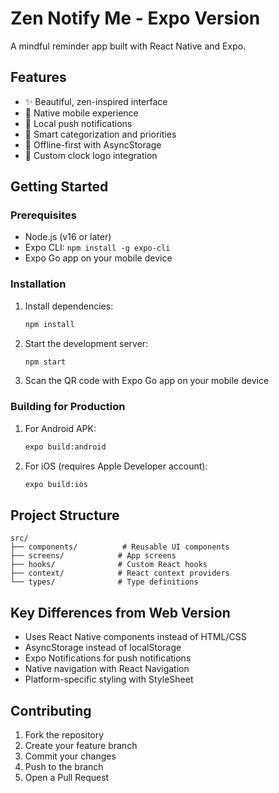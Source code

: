 
# Zen Notify Me - Expo Version

A mindful reminder app built with React Native and Expo.

## Features

- ✨ Beautiful, zen-inspired interface
- 📱 Native mobile experience
- 🔔 Local push notifications
- 📅 Smart categorization and priorities
- 💾 Offline-first with AsyncStorage
- 🎨 Custom clock logo integration

## Getting Started

### Prerequisites

- Node.js (v16 or later)
- Expo CLI: `npm install -g expo-cli`
- Expo Go app on your mobile device

### Installation

1. Install dependencies:
   ```bash
   npm install
   ```

2. Start the development server:
   ```bash
   npm start
   ```

3. Scan the QR code with Expo Go app on your mobile device

### Building for Production

1. For Android APK:
   ```bash
   expo build:android
   ```

2. For iOS (requires Apple Developer account):
   ```bash
   expo build:ios
   ```

## Project Structure

```
src/
├── components/          # Reusable UI components
├── screens/            # App screens
├── hooks/              # Custom React hooks
├── context/            # React context providers
└── types/              # Type definitions
```

## Key Differences from Web Version

- Uses React Native components instead of HTML/CSS
- AsyncStorage instead of localStorage
- Expo Notifications for push notifications
- Native navigation with React Navigation
- Platform-specific styling with StyleSheet

## Contributing

1. Fork the repository
2. Create your feature branch
3. Commit your changes
4. Push to the branch
5. Open a Pull Request

